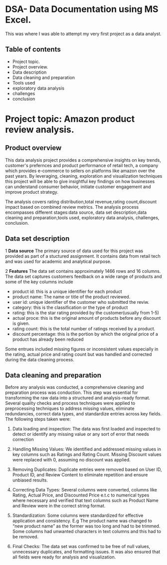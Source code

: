 # DSA- Data Documentation using MS Excel.
This was where I was able to attempt my very first project as a data analyst.

## Table of contents 
 - Project topic.
 - Project overview.
 - Data description
 - Data cleaning and preparation
 - Tools used
 - exploratory data analysis
 - challenges
 - conclusion 

# Project topic: Amazon product review analysis.

## Product overview
 This data analysis project provides a comprehensive insights on key trends, customer's prefernces and product performance of retail tech, a company which provides e-commerce to sellers on platforms like amazon over the past years. 
By leveraging, cleaning, exploration and visualization techniques this project will be able to give insightful key findings on how businesses can understand consumer behavior, initiate customer engagement and improve product strategy.

 The analysis covers rating distribution,total revenue,rating count,discount impact based on combined review metrics. 
The analysis process encompasses different stages:data source, data set description,data cleaning and preparation,tools used, exploratory data analysis, challenges, conclusion.

## Data set description 
 1 **Data source**
 The primary source of data used for this project was provided as part of a stuctured assignment. It contains data from retail tech and was used for academic and analytical purpose.

  2 **Features**
 The data set contains approximately 1466 rows and 16 columns. The data set captures customers feedback on a wide range of products and some of the key columns include
 - product id: this is a unique identifier for each product
 - product name: The name or title of the product reviewed.
 - user id: unique identifier of the customer who submitted the reviw.
 - category: this is the classification or the type of product
 - rating: this is the star rating provided by the customer(usually from 1-5)
 - actual proce: this is the original amount of products before any discount is given.
 - rating count: this is the total number of ratings received by a product.
 - discount percentage: this is the portion by which the original price of a product has already been reduced

  Some entrues included missing figures or inconsistent values especially in the rating, actual price and rating count but was handled and corrected during the data cleaning process.

## Data cleaning and preparation 
 Before any analysis was conducted, a comprehensive cleaning and preparation process was conduction. This step was essential for transforming the raw data into a structured and analysis-ready format. Several quality checks and process techniques were applied to preprocessing techniques to address missing values, eliminate redundancies, correct data types, and standardize entries across key fields.
The following steps taken were:

1. Data loading and inspection:
The data was first loaded and inspected to detect or identify any missing value or any sort of error that needs correction 
  
3. Handling Missing Values:
We identified and addressed missing values in key columns such as Ratings and Rating Count.
Missing Discount values were replaced with 0, assuming no discount was applied.

3. Removing Duplicates:
Duplicate entries were removed based on User ID, Product ID, and Review Content to eliminate repetition and ensure unbiased results.

4. Correcting Data Types:
Several columns were converted, columns like Rating, Actual Price, and Discounted Price e.t.c to numerical types where necessary and verified that text columns such as Product Name and Review were in the correct string format.

5. Standardization:
Some columns were standardized for effective application and consistency. E.g The product name was changed to “new product name” as the former was too long and had to be trimmed. Some columns had unwanted characters in text columns and this had to be removed.

6. Final Checks:
The data set was confirmed to be free of null values, unnecessary duplicates, and formatting issues. It was also ensured that all fields were ready for analysis and visualization. 


